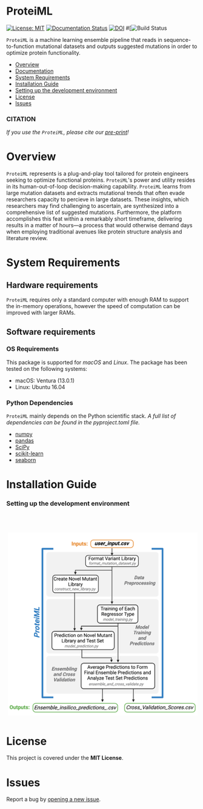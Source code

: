 # ProteiML
[![License: MIT](https://img.shields.io/badge/License-MIT-yellow.svg)](https://opensource.org/licenses/MIT)
[![Documentation Status](https://readthedocs.org/projects/proteiml/badge/?version=latest)](https://proteiml.readthedocs.io/en/latest/?badge=latest)
[![DOI](https://zenodo.org/badge/{666693326}.svg)](https://zenodo.org/badge/latestdoi/{666693326})
#[![Build Status]()

`ProteiML` is a machine learning ensemble pipeline that reads in sequence-to-function mutational datasets and outputs suggested mutations in order to optimize protein functionality. 

- [Overview](#overview)
- [Documentation](#documentation)
- [System Requirements](#system-requirements)
- [Installation Guide](#installation-guide)
- [Setting up the development environment](#setting-up-the-development-environment)
- [License](#license)
- [Issues](https://github.com/sarahwaity/ProteiML/issues)


### CITATION
*If you use the `ProteiML`, please cite our [pre-print](https://doi.org/10.1101/2023.04.13.536801)!*  


# Overview
`ProteiML` represents is a plug-and-play tool tailored for protein engineers seeking to optimize functional proteins. `ProteiML`'s power and utility resides in its human-out-of-loop decision-making capability. `ProteiML` learns from large mutation datasets and extracts mutational trends that often evade researchers capacity to percieve in large datasets. These insights, which researchers may find challenging to ascertain, are synthesized into a comprehensive list of suggested mutations. Furthermore, the platform accomplishes this feat within a remarkably short timeframe, delivering results in a matter of hours—a process that would otherwise demand days when employing traditional avenues like protein structure analysis and literature review.


# System Requirements
## Hardware requirements
`ProteiML` requires only a standard computer with enough RAM to support the in-memory operations, however the speed of computation can be improved with larger RAMs.

## Software requirements
### OS Requirements
This package is supported for *macOS* and *Linux*. The package has been tested on the following systems:
+ macOS: Ventura (13.0.1)
+ Linux: Ubuntu 16.04

### Python Dependencies
`ProteiML` mainly depends on the Python scientific stack. 
*A full list of dependencies can be found in the pyproject.toml file.*

- [numpy](http://www.numpy.org/)
- [pandas](https://pandas.pydata.org/)
- [SciPy](https://scipy.org/)
- [scikit-learn](https://scikit-learn.org/stable/)
- [seaborn](https://seaborn.pydata.org/)



# Installation Guide

### Setting up the development environment
<img src=DOCS/workflow.png width=500 align="right" vspace = "50">


# License
This project is covered under the **MIT License**.


# Issues
Report a bug by [opening a new issue](https://github.com/sarahwaity/ProteiML/issues).
